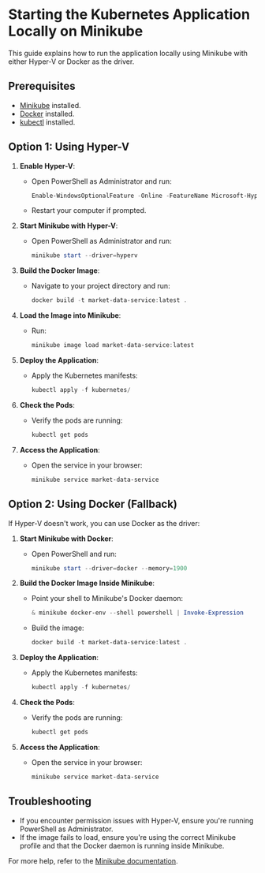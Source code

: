 # Starting the Kubernetes Application Locally on Minikube

This guide explains how to run the application locally using Minikube with either Hyper-V or Docker as the driver.

## Prerequisites

- [Minikube](https://minikube.sigs.k8s.io/docs/start/) installed.
- [Docker](https://www.docker.com/products/docker-desktop) installed.
- [kubectl](https://kubernetes.io/docs/tasks/tools/install-kubectl/) installed.

## Option 1: Using Hyper-V

1. **Enable Hyper-V**:
   - Open PowerShell as Administrator and run:
     ```powershell
     Enable-WindowsOptionalFeature -Online -FeatureName Microsoft-Hyper-V -All
     ```
   - Restart your computer if prompted.

2. **Start Minikube with Hyper-V**:
   - Open PowerShell as Administrator and run:
     ```powershell
     minikube start --driver=hyperv
     ```

3. **Build the Docker Image**:
   - Navigate to your project directory and run:
     ```powershell
     docker build -t market-data-service:latest .
     ```

4. **Load the Image into Minikube**:
   - Run:
     ```powershell
     minikube image load market-data-service:latest
     ```

5. **Deploy the Application**:
   - Apply the Kubernetes manifests:
     ```powershell
     kubectl apply -f kubernetes/
     ```

6. **Check the Pods**:
   - Verify the pods are running:
     ```powershell
     kubectl get pods
     ```

7. **Access the Application**:
   - Open the service in your browser:
     ```powershell
     minikube service market-data-service
     ```

## Option 2: Using Docker (Fallback)

If Hyper-V doesn't work, you can use Docker as the driver:

1. **Start Minikube with Docker**:
   - Open PowerShell and run:
     ```powershell
     minikube start --driver=docker --memory=1900
     ```

2. **Build the Docker Image Inside Minikube**:
   - Point your shell to Minikube's Docker daemon:
     ```powershell
     & minikube docker-env --shell powershell | Invoke-Expression
     ```
   - Build the image:
     ```powershell
     docker build -t market-data-service:latest .
     ```

3. **Deploy the Application**:
   - Apply the Kubernetes manifests:
     ```powershell
     kubectl apply -f kubernetes/
     ```

4. **Check the Pods**:
   - Verify the pods are running:
     ```powershell
     kubectl get pods
     ```

5. **Access the Application**:
   - Open the service in your browser:
     ```powershell
     minikube service market-data-service
     ```

## Troubleshooting

- If you encounter permission issues with Hyper-V, ensure you're running PowerShell as Administrator.
- If the image fails to load, ensure you're using the correct Minikube profile and that the Docker daemon is running inside Minikube.

For more help, refer to the [Minikube documentation](https://minikube.sigs.k8s.io/docs/). 